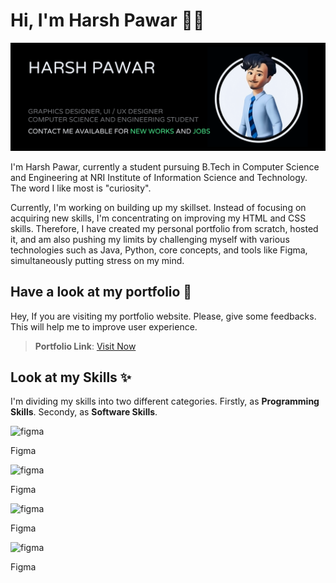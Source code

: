# Hi, I'm Harsh Pawar 👋🏼


<img src="https://github.com/hyperdgx/hyperdgx/blob/main/Banner.png">

I'm Harsh Pawar, currently a student pursuing B.Tech in Computer Science and Engineering at NRI Institute of Information Science and Technology. The word I like most is "curiosity".

Currently, I'm working on building up my skillset. Instead of focusing on acquiring new skills, I'm concentrating on improving my HTML and CSS skills. Therefore, I have created my personal portfolio from scratch, hosted it, and am also pushing my limits by challenging myself with various technologies such as Java, Python, core concepts, and tools like Figma, simultaneously putting stress on my mind.

## Have a look at my portfolio 👀 <br>
Hey, If you are visiting my portfolio website. Please, give some feedbacks. This will help me to improve user experience. <br>
>**Portfolio Link**: <a href="https://harshpawar.000webhostapp.com/">Visit Now</a> <br>
## Look at my Skills ✨ <br>
I'm dividing my skills into two different categories. Firstly, as **Programming Skills**. Secondy, as **Software Skills**.

  
<div><img width="48" height="48" src="https://img.icons8.com/fluency/48/figma.png" alt="figma"/><p>Figma</p></div>
<div><img width="48" height="48" src="https://img.icons8.com/fluency/48/figma.png" alt="figma"/><p>Figma</p></div>
<div><img width="48" height="48" src="https://img.icons8.com/fluency/48/figma.png" alt="figma"/><p>Figma</p></div>
<div><img width="48" height="48" src="https://img.icons8.com/fluency/48/figma.png" alt="figma"/><p>Figma</p></div>
